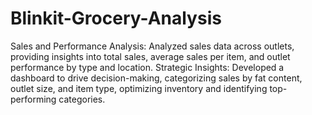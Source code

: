 # Blinkit-Grocery-Analysis
Sales and Performance Analysis: Analyzed sales data across outlets, providing insights into total sales, average sales per item, and outlet performance by type and location.
Strategic Insights: Developed a dashboard to drive decision-making, categorizing sales by fat content, outlet size, and item type, optimizing inventory and identifying top-performing categories.
